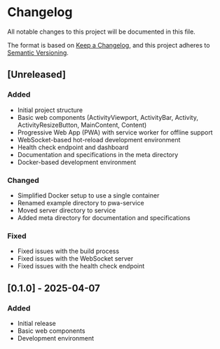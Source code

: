 # Changelog

All notable changes to this project will be documented in this file.

The format is based on [Keep a Changelog](https://keepachangelog.com/en/1.0.0/),
and this project adheres to [Semantic Versioning](https://semver.org/spec/v2.0.0.html).

## [Unreleased]

### Added
- Initial project structure
- Basic web components (ActivityViewport, ActivityBar, Activity, ActivityResizeButton, MainContent, Content)
- Progressive Web App (PWA) with service worker for offline support
- WebSocket-based hot-reload development environment
- Health check endpoint and dashboard
- Documentation and specifications in the meta directory
- Docker-based development environment

### Changed
- Simplified Docker setup to use a single container
- Renamed example directory to pwa-service
- Moved server directory to service
- Added meta directory for documentation and specifications

### Fixed
- Fixed issues with the build process
- Fixed issues with the WebSocket server
- Fixed issues with the health check endpoint

## [0.1.0] - 2025-04-07

### Added
- Initial release
- Basic web components
- Development environment
